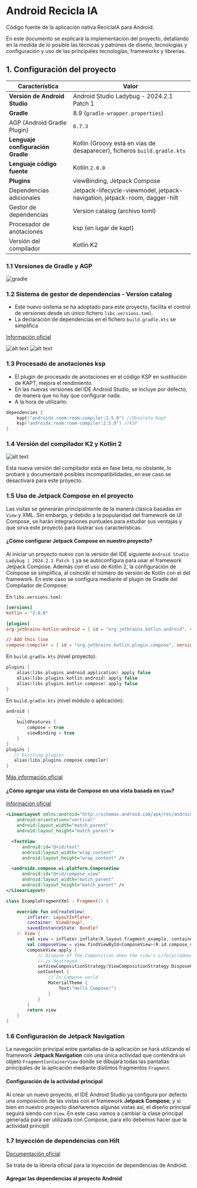 # Android Recicla IA

Código fuente de la aplicación nativa ReciclaIA para Android.

En este documento se explicará la implementación del proyecto, detallando en la medida de lo posible las técnicas y patrones de diseño, tecnologías y configuración y uso de las principales tecnologías, frameworks y librerías.

## 1. Configuración del proyecto

| **Característica**                | Valor                                                                    |
| --------------------------------- | ------------------------------------------------------------------------ |
| **Versión de Android Studio**     | Android Studio Ladybug - 2024.2.1 Patch 1                                |
| **Gradle**                        | 8.9 (`gradle-wrapper.properties`)                                        |
| AGP (Android Gradle Plugin)       | `8.7.3`                                                                  |
| **Lenguaje configuración Gradle** | Kotlin (Groovy está en vías de desaparecer), ficheros `build.gradle.kts` |
| **Lenguaje código fuente**        | Kotlin `2.0.0`                                                           |
| **Plugins**                       | viewBinding, Jetpack Compose                                             |
| Dependencias adicionales          | Jetpack-lifecycle-viewmodel, jetpack-navigation, jetpack-room, dagger-hilt            |
| Gestor de dependencias            | Version catalog (archivo toml)                                           |
| Procesador de anotaciones         | ksp (en lugar de kapt)                                                   |
| Versión del compilador            | Kotlin K2                                                                |

### 1.1 Versiones de Gradle y AGP

![gradle](/media/02_gradle_versions.png)

### 1.2 Sistema de gestor de dependencias - Version catalog

- Este nuevo sistema se ha adoptado para este proyecto, facilita el control de versiones desde un único fichero `libs.versions.toml`. 
- La declaración de dependencias en el fichero `build.gradle.kts` se simplifica

[Información oficial](https://developer.android.com/build/migrate-to-catalogs)

![alt text](/media/04_toml.png)
![alt text](/media/03_toml.png)

### 1.3 Procesado de anotaciones ksp

- El plugin de procesado de anotaciones en el código KSP en sustitución de KAPT, mejora el rendimiento.
- En las nuevas versiones del IDE Android Studio, se incluye por defecto, de manera que no hay que configurar nada.
- A la hora de utilizarlo:

```kotlin
dependencies {
    kapt("androidx.room:room-compiler:2.5.0") //Obsoleto Kapt
    ksp("androidx.room:room-compiler:2.5.0") //KSP
}
```

### 1.4 Versión del compilador K2 y Kotlin 2

![alt text](/media/05_k2.png)

Esta nueva versión del compilador está en fase beta, no obstante, lo probaré y documentaré posibles incompatibilidades, en ese caso se desactivará para este proyecto.

### 1.5 Uso de Jetpack Compose en el proyecto

Las vistas se generarán principalmente de la manerá clásica basadas en `View` y XML. Sin embargo, y debido a la popularidad del framework de UI Compose, se harán integraciones puntuales para estudiar sus ventajas y que sirva este proyecto para ilustrar sus características.

#### ¿Cómo configurar Jetpack Compose en nuestro proyecto?

Al iniciar un proyecto nuevo con la versión del IDE siguiente `Android Studio Ladybug | 2024.2.1 Patch 1` ya se autoconfigura para usar el framework Jetpack Compose. Además con el uso de Kotlin 2, la configuración de Compose se simplifica, al coincidir el número de versión de Kotlin con el del framework. En este caso se configura mediante el plugin de Gradle del Compilador de Compose:

En `libs.versions.toml`:

```toml
[versions]
kotlin = "2.0.0"

[plugins]
org-jetbrains-kotlin-android = { id = "org.jetbrains.kotlin.android", version.ref = "kotlin" }

// Add this line
compose-compiler = { id = "org.jetbrains.kotlin.plugin.compose", version.ref = "kotlin" }
```

En `build.gradle.kts` (nivel proyecto):

```kotlin
plugins {
    alias(libs.plugins.android.application) apply false
    alias(libs.plugins.kotlin.android) apply false
    alias(libs.plugins.kotlin.compose) apply false
}
```

En `build.gradle.kts` (nivel módulo o aplicación):

```kotlin
android {
    ...
    buildFeatures {
        compose = true
        viewBinding = true
    }
}
plugins {
   // Existing plugins
   alias(libs.plugins.compose.compiler)
}
```

[Más información oficial](https://developer.android.com/jetpack/androidx/releases/compose-kotlin)

#### ¿Cómo agregar una vista de Compose en una vista basada en `View`?

[Información oficial](https://developer.android.com/develop/ui/compose/migrate/interoperability-apis/compose-in-views#compose-in-fragments)

```xml
<LinearLayout xmlns:android="http://schemas.android.com/apk/res/android"
    android:orientation="vertical"
    android:layout_width="match_parent"
    android:layout_height="match_parent">

  <TextView
      android:id="@+id/text"
      android:layout_width="wrap_content"
      android:layout_height="wrap_content" />

  <androidx.compose.ui.platform.ComposeView
      android:id="@+id/compose_view"
      android:layout_width="match_parent"
      android:layout_height="match_parent" />
</LinearLayout>
```

```kotlin
class ExampleFragmentXml : Fragment() {

    override fun onCreateView(
        inflater: LayoutInflater,
        container: ViewGroup?,
        savedInstanceState: Bundle?
    ): View {
        val view = inflater.inflate(R.layout.fragment_example, container, false)
        val composeView = view.findViewById<ComposeView>(R.id.compose_view)
        composeView.apply {
            // Dispose of the Composition when the view's LifecycleOwner
            // is destroyed
            setViewCompositionStrategy(ViewCompositionStrategy.DisposeOnViewTreeLifecycleDestroyed)
            setContent {
                // In Compose world
                MaterialTheme {
                    Text("Hello Compose!")
                }
            }
        }
        return view
    }
}
```
### 1.6 Configuración de Jetpack Navigation

La navegación principal entre pantallas de la aplicación se hará utilizando el framework **Jetpack Navigation** con una única actividad que contendrá un objeto `FragmentContainerView` donde se dibujará todas las pantallas principales de la aplicación mediante distintos fragmentos `Fragment`.

#### Configuración de la actividad principal

Al crear un nuevo proyecto, el IDE Android Studio ya configura por defecto una composición de las vistas con el framework **Jetpack Compose**, y si bien en nuestro proyecto diseñaremos algunas vistas así, el diseño principal seguirá siendo con `View`. En este caso vamos a cambiar la clase principal generada para ser utilizada con Compose, para ello debemos hacer que la actividad principll


### 1.7 Inyección de dependencias con Hilt

[Documentación oficial](https://developer.android.com/training/dependency-injection/hilt-android#kts)

Se trata de la librería oficial para la inyección de dependencias de Android.

#### Agregar las dependencias al proyecto Android
